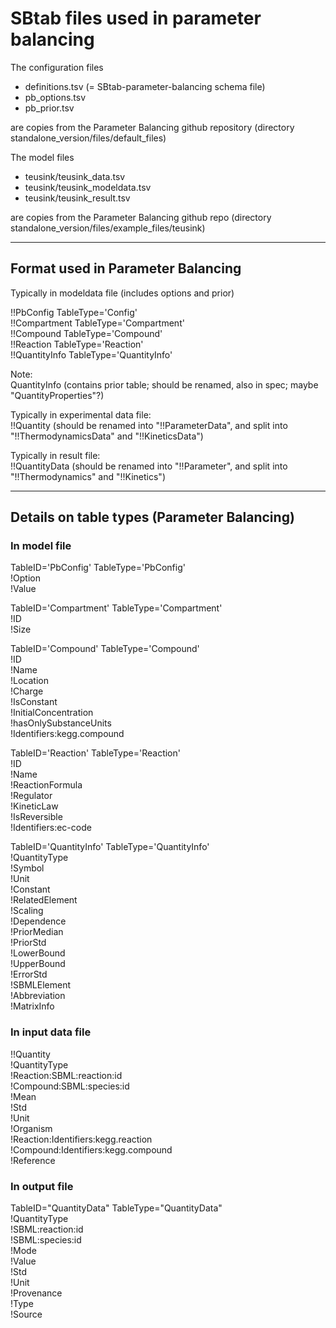 SBtab files used in parameter balancing
=======================================

The configuration files

* definitions.tsv (= SBtab-parameter-balancing schema file)
* pb_options.tsv
* pb_prior.tsv

are copies from the Parameter Balancing github repository (directory standalone_version/files/default_files)

The model files

* teusink/teusink_data.tsv
* teusink/teusink_modeldata.tsv
* teusink/teusink_result.tsv
  
are copies from the Parameter Balancing github repo (directory standalone_version/files/example_files/teusink)


----------------------------------
Format used in Parameter Balancing
----------------------------------

Typically in modeldata file (includes options and prior)

!!PbConfig     TableType='Config'  
!!Compartment  TableType='Compartment'  
!!Compound     TableType='Compound'  
!!Reaction     TableType='Reaction'  
!!QuantityInfo TableType='QuantityInfo'

Note:  
QuantityInfo (contains prior table; should be renamed, also in spec; maybe "QuantityProperties"?)

Typically in experimental data file:  
!!Quantity (should be renamed into "!!ParameterData", and split into "!!ThermodynamicsData" and  "!!KineticsData")

Typically in result file:  
!!QuantityData (should be renamed into "!!Parameter", and split into "!!Thermodynamics" and  "!!Kinetics")


-----------------------------------------------------
Details on table types (Parameter Balancing)
-----------------------------------------------------

### In model file

TableID='PbConfig' TableType='PbConfig'  
!Option  
!Value

TableID='Compartment'   TableType='Compartment'  
!ID  
!Size

TableID='Compound'      TableType='Compound'   
!ID  
!Name  
!Location  
!Charge  
!IsConstant  
!InitialConcentration  
!hasOnlySubstanceUnits  
!Identifiers:kegg.compound

TableID='Reaction'      TableType='Reaction'  
!ID  
!Name  
!ReactionFormula  
!Regulator  
!KineticLaw  
!IsReversible  
!Identifiers:ec-code								

TableID='QuantityInfo'  TableType='QuantityInfo'  
!QuantityType  
!Symbol  
!Unit  
!Constant  
!RelatedElement  
!Scaling  
!Dependence  
!PriorMedian  
!PriorStd  
!LowerBound  
!UpperBound  
!ErrorStd  
!SBMLElement  
!Abbreviation  
!MatrixInfo

### In input data file

!!Quantity  
!QuantityType  
!Reaction:SBML:reaction:id  
!Compound:SBML:species:id  
!Mean  
!Std  
!Unit  
!Organism  
!Reaction:Identifiers:kegg.reaction  
!Compound:Identifiers:kegg.compound  
!Reference

### In output file

TableID="QuantityData" TableType="QuantityData"  
!QuantityType  
!SBML:reaction:id  
!SBML:species:id  
!Mode  
!Value  
!Std  
!Unit  
!Provenance  
!Type  
!Source
